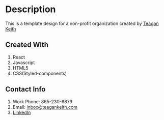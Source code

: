 # Description

This is a template design for a non-profit organization created by [Teagan Keith](https://github.com/teagankeith)

## Created With

1. React
2. Javascript
3. HTML5
4. CSS(Styled-components)

## Contact Info

1. Work Phone: 865-230-6879
2. Email: inbox@teagankeith.com
3. [LinkedIn](www.linkedin.com/in/teagankeith)
